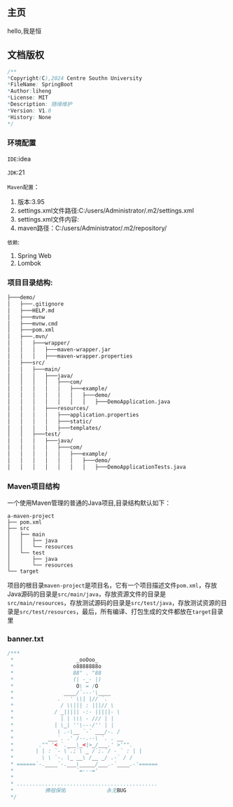 ## 主页
hello,我是恒
## 文档版权
```java
/** 
*Copyright(C),2024 Centre Southn University
*FileName: SpringBoot
*Author:liheng
*License: MIT
*Description: 随缘维护
*Version: V1.0
*History: None
*/
```


### 环境配置
`IDE`:idea

`JDK`:21

`Maven配置`：

1. 版本:3.95
2. settings.xml文件路径:C:/users/Administrator/.m2/settings.xml
3. settings.xml文件内容:
4. maven路径：C:/users/Administrator/.m2/repository/

`依赖`:
1. Spring Web 
2. Lombok
### 项目目录结构:
```bash
├───demo/
│   ├───.gitignore
│   ├───HELP.md
│   ├───mvnw
│   ├───mvnw.cmd
│   ├───pom.xml
│   ├───.mvn/
│   │   ├───wrapper/
│   │   │   ├───maven-wrapper.jar
│   │   │   ├───maven-wrapper.properties
│   ├───src/
│   │   ├───main/
│   │   │   ├───java/
│   │   │   │   ├───com/
│   │   │   │   │   ├───example/
│   │   │   │   │   │   ├───demo/
│   │   │   │   │   │   │   ├───DemoApplication.java
│   │   │   ├───resources/
│   │   │   │   ├───application.properties
│   │   │   │   ├───static/
│   │   │   │   ├───templates/
│   │   ├───test/
│   │   │   ├───java/
│   │   │   │   ├───com/
│   │   │   │   │   ├───example/
│   │   │   │   │   │   ├───demo/
│   │   │   │   │   │   │   ├───DemoApplicationTests.java
```

### Maven项目结构
一个使用Maven管理的普通的Java项目,目录结构默认如下：
```
a-maven-project
├── pom.xml
├── src
│   ├── main
│   │   ├── java
│   │   └── resources
│   └── test
│       ├── java
│       └── resources
└── target
```
项目的根目录`maven-project`是项目名，它有一个项目描述文件`pom.xml`，存放Java源码的目录是`src/main/java`，存放资源文件的目录是`src/main/resources`，存放测试源码的目录是`src/test/java`，存放测试资源的目录是`src/test/resources`，最后，所有编译、打包生成的文件都放在`target`目录里

### banner.txt
```java
/***
 *                    _ooOoo_
 *                   o8888888o
 *                   88" . "88
 *                   (| -_- |)
 *                    O\ = /O
 *                ____/`---'\____
 *              .   ' \\| |// `.
 *               / \\||| : |||// \
 *             / _||||| -:- |||||- \
 *               | | \\\ - /// | |
 *             | \_| ''\---/'' | |
 *              \ .-\__ `-` ___/-. /
 *           ___`. .' /--.--\ `. . __
 *        ."" '< `.___\_<|>_/___.' >'"".
 *       | | : `- \`.;`\ _ /`;.`/ - ` : | |
 *         \ \ `-. \_ __\ /__ _/ .-` / /
 * ======`-.____`-.___\_____/___.-`____.-'======
 *                    `=---='
 *
 * .............................................
 *          佛祖保佑             永无BUG
 */

```